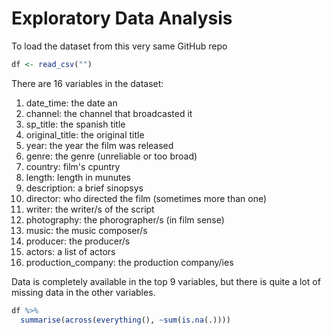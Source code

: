 # Exploratory Data Analysis

To load the dataset from this very same GitHub repo
```R
df <- read_csv("")
```

There are 16 variables in the dataset:
1. date_time: the date an
2. channel: the channel that broadcasted it
3. sp_title: the spanish title
4. original_title: the original title
5. year: the year the film was released
6. genre: the genre (unreliable or too broad)
7. country: film's cpuntry
8. length: length in munutes
9. description: a brief sinopsys
10. director: who directed the film (sometimes more than one)
11. writer: the writer/s of the script
12. photography: the phorographer/s (in film sense)
13. music: the music composer/s
14. producer: the producer/s
15. actors: a list of actors
16. production_company: the production company/ies

Data is completely available in the top 9 variables,  but there is quite a lot of missing data in the other variables.
```R
df %>% 
  summarise(across(everything(), ~sum(is.na(.))))
```
